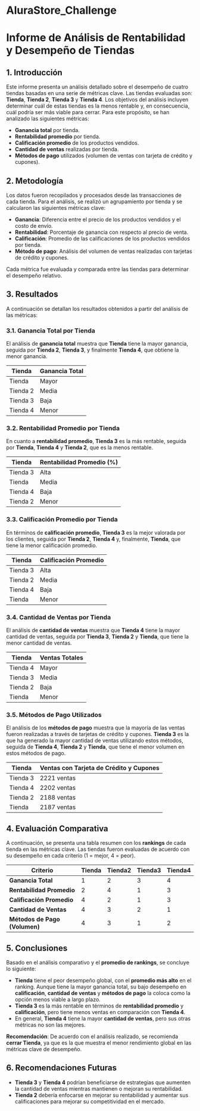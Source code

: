 # AluraStore_Challenge

# Informe de Análisis de Rentabilidad y Desempeño de Tiendas

## 1. Introducción
Este informe presenta un análisis detallado sobre el desempeño de cuatro tiendas basadas en una serie de métricas clave. Las tiendas evaluadas son: **Tienda**, **Tienda 2**, **Tienda 3** y **Tienda 4**. Los objetivos del análisis incluyen determinar cuál de estas tiendas es la menos rentable y, en consecuencia, cuál podría ser más viable para cerrar. Para este propósito, se han analizado las siguientes métricas:

- **Ganancia total** por tienda.
- **Rentabilidad promedio** por tienda.
- **Calificación promedio** de los productos vendidos.
- **Cantidad de ventas** realizadas por tienda.
- **Métodos de pago** utilizados (volumen de ventas con tarjeta de crédito y cupones).

## 2. Metodología
Los datos fueron recopilados y procesados desde las transacciones de cada tienda. Para el análisis, se realizó un agrupamiento por tienda y se calcularon las siguientes métricas clave:

- **Ganancia**: Diferencia entre el precio de los productos vendidos y el costo de envío.
- **Rentabilidad**: Porcentaje de ganancia con respecto al precio de venta.
- **Calificación**: Promedio de las calificaciones de los productos vendidos por tienda.
- **Método de pago**: Análisis del volumen de ventas realizadas con tarjetas de crédito y cupones.

Cada métrica fue evaluada y comparada entre las tiendas para determinar el desempeño relativo.

## 3. Resultados
A continuación se detallan los resultados obtenidos a partir del análisis de las métricas:

### 3.1. **Ganancia Total por Tienda**
El análisis de **ganancia total** muestra que **Tienda** tiene la mayor ganancia, seguida por **Tienda 2**, **Tienda 3**, y finalmente **Tienda 4**, que obtiene la menor ganancia.

| Tienda  | Ganancia Total |
|---------|-----------------|
| Tienda  | Mayor          |
| Tienda 2 | Media        |
| Tienda 3 | Baja          |
| Tienda 4 | Menor         |

### 3.2. **Rentabilidad Promedio por Tienda**
En cuanto a **rentabilidad promedio**, **Tienda 3** es la más rentable, seguida por **Tienda**, **Tienda 4** y **Tienda 2**, que es la menos rentable.

| Tienda  | Rentabilidad Promedio (%) |
|---------|----------------------------|
| Tienda 3 | Alta                     |
| Tienda  | Media                    |
| Tienda 4 | Baja                     |
| Tienda 2 | Menor                    |

### 3.3. **Calificación Promedio por Tienda**
En términos de **calificación promedio**, **Tienda 3** es la mejor valorada por los clientes, seguida por **Tienda 2**, **Tienda 4** y, finalmente, **Tienda**, que tiene la menor calificación promedio.

| Tienda  | Calificación Promedio |
|---------|-----------------------|
| Tienda 3 | Alta                |
| Tienda 2 | Media               |
| Tienda 4 | Baja                |
| Tienda   | Menor               |

### 3.4. **Cantidad de Ventas por Tienda**
El análisis de **cantidad de ventas** muestra que **Tienda 4** tiene la mayor cantidad de ventas, seguida por **Tienda 3**, **Tienda 2** y **Tienda**, que tiene la menor cantidad de ventas.

| Tienda  | Ventas Totales |
|---------|-----------------|
| Tienda 4 | Mayor         |
| Tienda 3 | Media         |
| Tienda 2 | Baja          |
| Tienda   | Menor         |

### 3.5. **Métodos de Pago Utilizados**
El análisis de los **métodos de pago** muestra que la mayoría de las ventas fueron realizadas a través de tarjetas de crédito y cupones. **Tienda 3** es la que ha generado la mayor cantidad de ventas utilizando estos métodos, seguida de **Tienda 4**, **Tienda 2** y **Tienda**, que tiene el menor volumen en estos métodos de pago.

| Tienda  | Ventas con Tarjeta de Crédito y Cupones |
|---------|------------------------------------------|
| Tienda 3 | 2221 ventas                             |
| Tienda 4 | 2202 ventas                             |
| Tienda 2 | 2188 ventas                             |
| Tienda   | 2187 ventas                             |

## 4. Evaluación Comparativa
A continuación, se presenta una tabla resumen con los **rankings** de cada tienda en las métricas clave. Las tiendas fueron evaluadas de acuerdo con su desempeño en cada criterio (1 = mejor, 4 = peor).

| Criterio                        | Tienda | Tienda2 | Tienda3 | Tienda4 |
|----------------------------------|--------|---------|---------|---------|
| **Ganancia Total**               | 1      | 2       | 3       | 4       |
| **Rentabilidad Promedio**        | 2      | 4       | 1       | 3       |
| **Calificación Promedio**        | 4      | 2       | 1       | 3       |
| **Cantidad de Ventas**           | 4      | 3       | 2       | 1       |
| **Métodos de Pago (Volumen)**    | 4      | 3       | 1       | 2       |

## 5. Conclusiones
Basado en el análisis comparativo y el **promedio de rankings**, se concluye lo siguiente:

- **Tienda** tiene el peor desempeño global, con el **promedio más alto** en el ranking. Aunque tiene la mayor ganancia total, su bajo desempeño en **calificación**, **cantidad de ventas** y **métodos de pago** la coloca como la opción menos viable a largo plazo.
- **Tienda 3** es la más rentable en términos de **rentabilidad promedio** y **calificación**, pero tiene menos ventas en comparación con **Tienda 4**.
- En general, **Tienda 4** tiene la mayor **cantidad de ventas**, pero sus otras métricas no son las mejores.

**Recomendación**: De acuerdo con el análisis realizado, se recomienda **cerrar Tienda**, ya que es la que muestra el menor rendimiento global en las métricas clave de desempeño.

## 6. Recomendaciones Futuras
- **Tienda 3** y **Tienda 4** podrían beneficiarse de estrategias que aumenten la cantidad de ventas mientras mantienen o mejoran su rentabilidad.
- **Tienda 2** debería enfocarse en mejorar su rentabilidad y aumentar sus calificaciones para mejorar su competitividad en el mercado.
